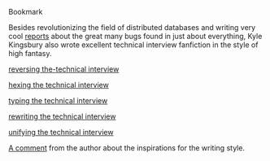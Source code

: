 Bookmark

Besides revolutionizing the field of distributed databases
and writing very cool [reports](https://jepsen.io/analyses)
about the great many bugs found in
just about everything, Kyle Kingsbury also wrote excellent
technical interview fanfiction in the style of high fantasy.

[reversing the-technical interview](https://aphyr.com/posts/340-reversing-the-technical-interview)

[hexing the technical interview](https://aphyr.com/posts/341-hexing-the-technical-interview)

[typing the technical interview](https://aphyr.com/posts/342-typing-the-technical-interview)

[rewriting the technical interview](https://aphyr.com/posts/353-rewriting-the-technical-interview)

[unifying the technical interview](https://aphyr.com/posts/354-unifying-the-technical-interview)

[A comment](https://www.metafilter.com/166166/Og-to-til-javanissen#6985515)
from the author about the inspirations for the writing style.
